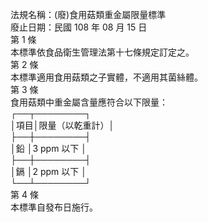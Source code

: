 法規名稱：(廢)食用菇類重金屬限量標準  
廢止日期：民國 108 年 08 月 15 日  
第 1 條  
本標準依食品衛生管理法第十七條規定訂定之。  
第 2 條  
本標準適用食用菇類之子實體，不適用其菌絲體。  
第 3 條  
食用菇類中重金屬含量應符合以下限量：  
┌──┬────────┐  
│項目│限量（以乾重計）│  
├──┼────────┤  
│鉛 │3 ppm 以下 │  
├──┼────────┤  
│鎘 │2 ppm 以下 │  
└──┴────────┘  
第 4 條  
本標準自發布日施行。  


